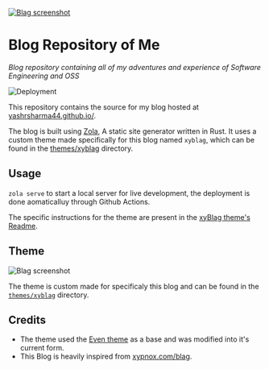 [![Blag screenshot](https://github.com/yashrsharma44/yashrsharma44.github.io/blob/master/static/yash_blog.png)](https://https://yashrsharma44.github.io/)

# Blog Repository of Me

_Blog repository containing all of my adventures and experience of Software Engineering and OSS_

![Deployment](https://github.com/xypnox/blag/workflows/Deployment/badge.svg)

This repository contains the source for my blog hosted at [yashrsharma44.github.io/](https://yashrsharma44.github.io/).

The blog is built using [Zola](https://www.getzola.org/), A static site generator written in Rust. It uses a custom theme made specifically for this blog named `xyblag`, which can be found in the [themes/xyblag](https://github.com/xypnox/blag/tree/master/themes/xyblag) directory.

## Usage

`zola serve` to start a local server for live development, the deployment is done aomaticalluy through Github Actions.

The specific instructions for the theme are present in the [xyBlag theme's Readme](https://github.com/xypnox/blag/blob/master/themes/xyblag/README.md).

## Theme

![Blag screenshot](https://github.com/xypnox/blag/blob/master/themes/xyblag/screenshot.png?raw=true)

The theme is custom made for specificaly this blog and can be found in the [`themes/xyblag`](https://github.com/xypnox/blag/tree/master/themes/xyblag) directory.

## Credits

- The theme used the [Even theme](https://github.com/getzola/even) as a base and was modified into it's current form.
- This Blog is heavily inspired from [xypnox.com/blag](https://xypnox.com/blag).
